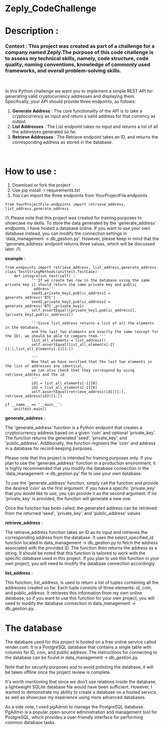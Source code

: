 # **Zeply_CodeChallenge**

# Description : 

### **Context** : This project was created as part of a challenge for a company named Zeply.The purpose of this code challenge is to assess my technical skills, namely, code structure, code quality, naming conventions, knowledge of commonly used frameworks, and overall problem-solving skills. 

<br>

In this Python challenge we want you to implement a simple REST API for
generating valid cryptocurrency addresses and displaying them. 
Specifically, your API should provide three endpoints, as follows:
1. **Generate Address**  : The core functionality of the API is to take a cryptocurrency as input and return a valid
address for that currency as output. 
2. **List Addresses** : The List endpoint takes no input and returns a list of all the
addresses generated so far.
3. **Retrieve Addresses** : The Retrieve endpoint takes an ID, and returns the corresponding
address as stored in the database.

<br>

#  How to use :

1. Download or fork the project
2. Use pip install -r requirements.txt 
3. You can import the three endpoints from YourProjectFile.endpoints 

```
from YourProjectFile.endpoints import retrieve_address, list_address,generate_address
```

/!\ Please note that this project was created for training purposes to showcase my skills. To store the data generated by the 'generate_address' endpoints, I have hosted a database online. If you want to use your own database instead, you can modify the connection settings in 'data_management -> db_gestion.py'. However, please keep in mind that the 'generate_address' endpoint returns three values, which will be discussed later. /!\ 

**example** :
```
from endpoints import retrieve_address, list_address,generate_address
class TestStringMethods(unittest.TestCase):
    def integration_test(self) :
            '''If we create two row in the database using the same private key it should return the same private key and public         
             address'''
            seed1,private_key1,public_address1 = generate_address('BTC')
            seed2,private_key2,public_address2 = generate_address('BTC',private_key1)
            self.assertEqual([private_key1,public_address1], [private_key2,public_address2])

            '''Since list_address returns a list of all the elements in the database, 
            and the last two elements are exactly the same (except for the ID), we should be able to compare them.'''
            list_all_elements = list_address()
            self.assertEqual(list_all_elements[-2][1:],list_all_elements[-1][1:])
            
            '''
            Now that we have verified that the last two elements in the list of addresses are identical, 
            we can also check that they correspond by using retrieve_address and the id
            '''
            id1 = list_all_elements[-1][0]
            id2 = list_all_elements[-2][0]
            self.assertEqual(retrieve_address(id1)[1:], retrieve_address(id2)[1:])

if __name__ == '__main__':
    unittest.main()
```

**generate_address** : <br>

The 'generate_address' function is a Python endpoint that creates a cryptocurrency address based on a given 'coin' and optional 'private_key'. The function returns the generated 'seed', 'private_key', and 'public_address'. Additionally, the function registers the 'coin' and address in a database for record-keeping purposes.

Please note that this project is intended for training purposes only. If you plan to use the 'generate_address' function in a production environment, it is highly recommended that you modify the database connection in the 'data_management -> db_gestion.py' file to use your own database.

To use the 'generate_address' function, simply call the function and provide the desired 'coin' as the first argument. If you have a specific 'private_key' that you would like to use, you can provide it as the second argument. If no 'private_key' is provided, the function will generate a new one.

Once the function has been called, the generated address can be retrieved from the returned 'seed', 'private_key', and 'public_address' values

**retrieve_address** :<br>

The retrieve_address function takes an ID as its input and retrieves the corresponding address from the database. It uses the select_specified_id function located in data_management -> db_gestion.py to fetch the address associated with the provided ID. The function then returns the address as a string. It should be noted that this function is tailored to work with the specific database used in this project. If you plan to use this function in your own project, you will need to modify the database connection accordingly.


**list_address** :<br>

This function, list_address, is used to return a list of tuples containing all the addresses created so far. Each tuple consists of three elements: id, coin, and public_address. It retrieves this information from my own online database, so if you want to use this function for your own project, you will need to modify the database connection in data_management -> db_gestion.py.

# The database

The database used for this project is hosted on a free online service called render.com. It is a PostgreSQL database that contains a single table with columns for ID, coin, and public address. The instructions for connecting to the database can be found in data_management -> db_gestion.py.

Note that for security purposes and to avoid polluting the database, it will be taken offline once the project review is complete.

It's worth mentioning that since we don't use relations inside the database, a lightweight SQLite database file would have been sufficient. However, I wanted to demonstrate my ability to create a database on a hosted service, as well as showcase my experience using more advanced databases.

As a side note, I used pgAdmin to manage the PostgreSQL database. PgAdmin is a popular open-source administration and management tool for PostgreSQL, which provides a user-friendly interface for performing common database tasks.